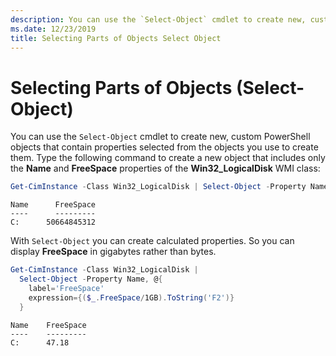 ```yaml
---
description: You can use the `Select-Object` cmdlet to create new, custom PowerShell objects that contain properties selected from the objects on the pipeline.
ms.date: 12/23/2019
title: Selecting Parts of Objects Select Object
---
```

# Selecting Parts of Objects (Select-Object)

You can use the `Select-Object` cmdlet to create new, custom PowerShell objects that contain
properties selected from the objects you use to create them. Type the following command to create a
new object that includes only the **Name** and **FreeSpace** properties of the **Win32_LogicalDisk**
WMI class:

```powershell
Get-CimInstance -Class Win32_LogicalDisk | Select-Object -Property Name,FreeSpace
```

```Output
Name      FreeSpace
----      ---------
C:      50664845312
```

With `Select-Object` you can create calculated properties. So you can display **FreeSpace** in
gigabytes rather than bytes.

```powershell
Get-CimInstance -Class Win32_LogicalDisk |
  Select-Object -Property Name, @{
    label='FreeSpace'
    expression={($_.FreeSpace/1GB).ToString('F2')}
  }
```

```Output
Name    FreeSpace
----    ---------
C:      47.18
```

